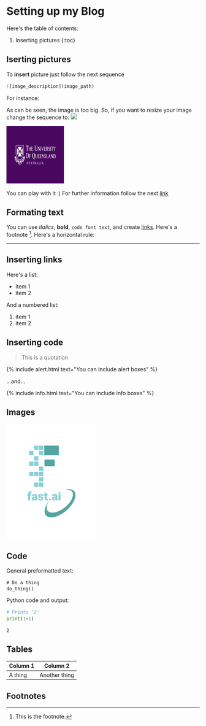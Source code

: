 # Setting up my Blog

Here's the table of contents:

1. Inserting pictures 
{:toc}

## Iserting pictures
To **insert** picture just follow the next sequence <br>
```python
![image_description](image_path)
```

For instance: <br>


[](../images/UQ2.jpg)

As can be seen, the image is too big. So, if you want to resize your image change the sequence to: <img src="path" width="XXX" height="XXX"> <br>

<img src="../images/UQ2.jpg" width="150" height="150"> 

You can play with it :) 
For further information follow the next [link](https://gist.github.com/uupaa/f77d2bcf4dc7a294d109)


## Formating text

You can use *italics*, **bold**, `code font text`, and create [links](https://www.markdownguide.org/cheat-sheet/). Here's a footnote [^1]. Here's a horizontal rule:

---

## Inserting links

Here's a list:

- item 1
- item 2

And a numbered list:

1. item 1
1. item 2

## Inserting code

> This is a quotation

{% include alert.html text="You can include alert boxes" %}

...and...

{% include info.html text="You can include info boxes" %}

## Images

![](/images/logo.png "fast.ai's logo")

## Code

General preformatted text:

    # Do a thing
    do_thing()

Python code and output:

```python
# Prints '2'
print(1+1)
```

    2

## Tables

| Column 1 | Column 2 |
|-|-|
| A thing | Another thing |

## Footnotes

[^1]: This is the footnote.

